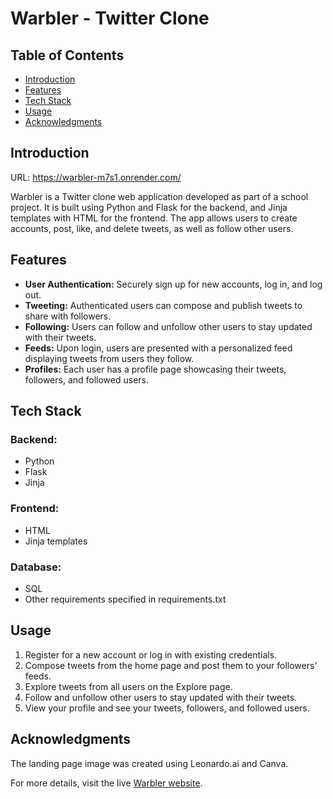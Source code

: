 # Warbler - Twitter Clone

## Table of Contents
- [Introduction](#introduction)
- [Features](#features)
- [Tech Stack](#tech-stack)
- [Usage](#usage)
- [Acknowledgments](#acknowledgments)

## Introduction

URL: https://warbler-m7s1.onrender.com/

Warbler is a Twitter clone web application developed as part of a school project. It is built using Python and Flask for the backend, and Jinja templates with HTML for the frontend. The app allows users to create accounts, post, like, and delete tweets, as well as follow other users.

## Features

- **User Authentication:** Securely sign up for new accounts, log in, and log out.
- **Tweeting:** Authenticated users can compose and publish tweets to share with followers.
- **Following:** Users can follow and unfollow other users to stay updated with their tweets.
- **Feeds:** Upon login, users are presented with a personalized feed displaying tweets from users they follow.
- **Profiles:** Each user has a profile page showcasing their tweets, followers, and followed users.

## Tech Stack

### Backend:
- Python
- Flask
- Jinja

### Frontend:
- HTML
- Jinja templates

### Database:
- SQL
- Other requirements specified in requirements.txt

## Usage

1. Register for a new account or log in with existing credentials.
2. Compose tweets from the home page and post them to your followers' feeds.
3. Explore tweets from all users on the Explore page.
4. Follow and unfollow other users to stay updated with their tweets.
5. View your profile and see your tweets, followers, and followed users.

## Acknowledgments

The landing page image was created using Leonardo.ai and Canva.

For more details, visit the live [Warbler website](https://warbler-m7s1.onrender.com/).
